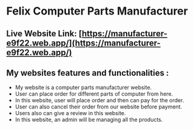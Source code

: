 # Felix Computer Parts Manufacturer

## Live Website Link: [https://manufacturer-e9f22.web.app/](https://manufacturer-e9f22.web.app/)

## My websites features and functionalities :
* My website is a computer parts manufacturer website.
* User can place order for different parts of computer from here.
* In this website, user will place order and then can pay for the order.
* User can also cancel their order from our website before payment.
* Users also can give a review in this website.
* In this website, an admin will be managing all the products. 